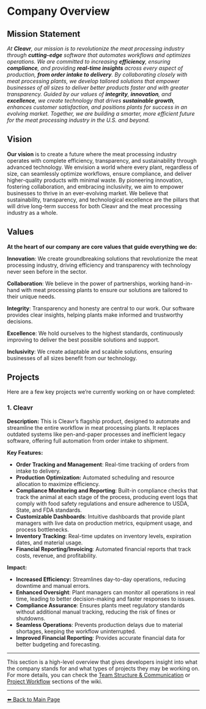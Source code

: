 # Company Overview

## Mission Statement

_At **Cleavr**, our mission is to revolutionize the meat processing industry through **cutting-edge** software that automates workflows and optimizes operations. We are committed to increasing **efficiency**, ensuring **compliance**, and providing **real-time insights** across every aspect of production, **from order intake to delivery**. By collaborating closely with meat processing plants, we develop tailored solutions that empower businesses of all sizes to deliver better products faster and with greater transparency. Guided by our values of **integrity**, **innovation**, and **excellence**, we create technology that drives **sustainable growth**, enhances customer satisfaction, and positions plants for success in an evolving market. Together, we are building a smarter, more efficient future for the meat processing industry in the U.S. and beyond._

## Vision

**Our vision** is to create a future where the meat processing industry operates with complete efficiency, transparency, and sustainability through advanced technology. We envision a world where every plant, regardless of size, can seamlessly optimize workflows, ensure compliance, and deliver higher-quality products with minimal waste. By pioneering innovation, fostering collaboration, and embracing inclusivity, we aim to empower businesses to thrive in an ever-evolving market. We believe that sustainability, transparency, and technological excellence are the pillars that will drive long-term success for both Cleavr and the meat processing industry as a whole.

## Values

**At the heart of our company are core values that guide everything we do:**

**Innovation**: We create groundbreaking solutions that revolutionize the meat processing industry, driving efficiency and transparency with technology never seen before in the sector.

**Collaboration**: We believe in the power of partnerships, working hand-in-hand with meat processing plants to ensure our solutions are tailored to their unique needs.

**Integrity**: Transparency and honesty are central to our work. Our software provides clear insights, helping plants make informed and trustworthy decisions.

**Excellence**: We hold ourselves to the highest standards, continuously improving to deliver the best possible solutions and support.

**Inclusivity**: We create adaptable and scalable solutions, ensuring businesses of all sizes benefit from our technology.

## Projects

Here are a few key projects we’re currently working on or have completed:

### 1. **Cleavr**

**Description:**
This is Cleavr’s flagship product, designed to automate and streamline the entire workflow in meat processing plants. It replaces outdated systems like pen-and-paper processes and inefficient legacy software, offering full automation from order intake to shipment.

**Key Features:**

- **Order Tracking and Management**: Real-time tracking of orders from intake to delivery.
- **Production Optimization:** Automated scheduling and resource allocation to maximize efficiency.
- **Compliance Monitoring and Reporting**: Built-in compliance checks that track the animal at each stage of the process, producing event logs that comply with food safety regulations and ensure adherence to USDA, State, and FDA standards.
- **Customizable Dashboards**: Intuitive dashboards that provide plant managers with live data on production metrics, equipment usage, and process bottlenecks.
- **Inventory Tracking**: Real-time updates on inventory levels, expiration dates, and material usage.
- **Financial Reporting/Invoicing**: Automated financial reports that track costs, revenue, and profitability.

**Impact:**

- **Increased Efficiency:** Streamlines day-to-day operations, reducing downtime and manual errors.
- **Enhanced Oversight**: Plant managers can monitor all operations in real time, leading to better decision-making and faster responses to issues.
- **Compliance Assurance**: Ensures plants meet regulatory standards without additional manual tracking, reducing the risk of fines or shutdowns.
- **Seamless Operations**: Prevents production delays due to material shortages, keeping the workflow uninterrupted.
- **Improved Financial Reporting**: Provides accurate financial data for better budgeting and forecasting.

---

This section is a high-level overview that gives developers insight into what the company stands for and what types of projects they may be working on. For more details, you can check the [Team Structure & Communication](2.%20Team%20Structure%20&%20Communication.md) or [Project Workflow](6.%20Project%20Workflow.md) sections of the wiki.

---

[⬅️ Back to Main Page](../New%20Developer%20Orientation%20and%20Resources.md)
